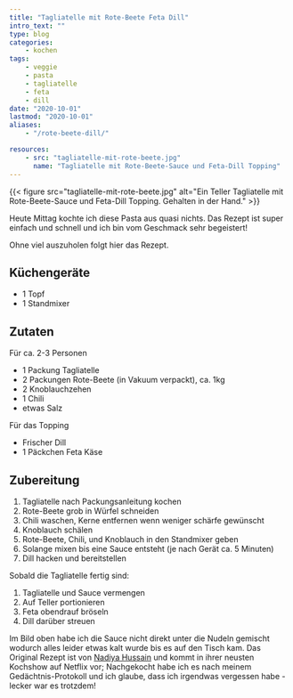 ```yaml
---
title: "Tagliatelle mit Rote-Beete Feta Dill"
intro_text: ""
type: blog
categories:
    - kochen
tags:
    - veggie
    - pasta
    - tagliatelle
    - feta
    - dill
date: "2020-10-01"
lastmod: "2020-10-01"
aliases:
    - "/rote-beete-dill/"

resources:
    - src: "tagliatelle-mit-rote-beete.jpg"
      name: "Tagliatelle mit Rote-Beete-Sauce und Feta-Dill Topping"
---
```


{{< figure src="tagliatelle-mit-rote-beete.jpg" alt="Ein Teller Tagliatelle mit Rote-Beete-Sauce und Feta-Dill Topping. Gehalten in der Hand." >}}

Heute Mittag kochte ich diese Pasta aus quasi nichts. Das Rezept ist super einfach und schnell und ich bin vom Geschmack sehr begeistert!

Ohne viel auszuholen folgt hier das Rezept.

## Küchengeräte

- 1 Topf
- 1 Standmixer

## Zutaten

Für ca. 2-3 Personen

- 1 Packung Tagliatelle
- 2 Packungen Rote-Beete (in Vakuum verpackt), ca. 1kg
- 2 Knoblauchzehen
- 1 Chili
- etwas Salz

Für das Topping
- Frischer Dill
- 1 Päckchen Feta Käse

## Zubereitung

1. Tagliatelle nach Packungsanleitung kochen
2. Rote-Beete grob in Würfel schneiden
3. Chili waschen, Kerne entfernen wenn weniger schärfe gewünscht
4. Knoblauch schälen
5. Rote-Beete, Chili, und Knoblauch in den Standmixer geben
6. Solange mixen bis eine Sauce entsteht (je nach Gerät ca. 5 Minuten)
7. Dill hacken und bereitstellen

Sobald die Tagliatelle fertig sind:
1. Tagliatelle und Sauce vermengen
2. Auf Teller portionieren
3. Feta obendrauf bröseln 
4. Dill darüber streuen

Im Bild oben habe ich die Sauce nicht direkt unter die Nudeln gemischt wodurch alles leider etwas kalt wurde bis es auf den Tisch kam. Das Original Rezept ist von [Nadiya Hussain](https://de.wikipedia.org/wiki/Nadiya_Hussain) und kommt in ihrer neusten Kochshow auf Netflix vor; Nachgekocht habe ich es nach meinem Gedächtnis-Protokoll und ich glaube, dass ich irgendwas vergessen habe - lecker war es trotzdem!